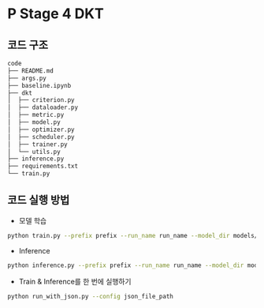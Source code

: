 # P Stage 4 DKT

## 코드 구조
```bash
code
├── README.md
├── args.py
├── baseline.ipynb
├── dkt
│  ├── criterion.py
│  ├── dataloader.py
│  ├── metric.py
│  ├── model.py
│  ├── optimizer.py
│  ├── scheduler.py
│  ├── trainer.py
│  └── utils.py
├── inference.py
├── requirements.txt
└── train.py
```

## 코드 실행 방법
* 모델 학습
```bash
python train.py --prefix prefix --run_name run_name --model_dir models/model_dir
```

* Inference
```bash
python inference.py --prefix prefix --run_name run_name --model_dir models/model_dir
```

* Train & Inference를 한 번에 실행하기
```bash
python run_with_json.py --config json_file_path
```
